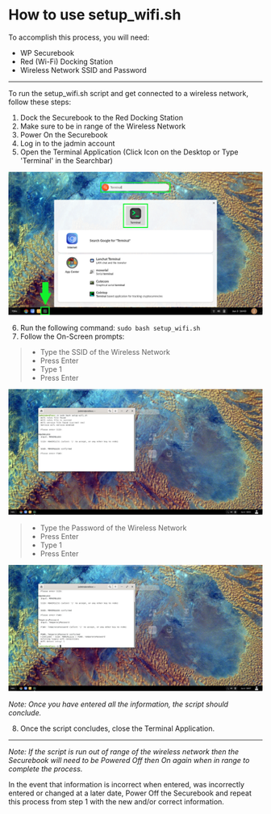 # How to use setup_wifi.sh

To accomplish this process, you will need:
- WP Securebook
- Red (Wi-Fi) Docking Station
- Wireless Network SSID and Password

---

To run the setup_wifi.sh script and get connected to a wireless network, follow these steps:
1. Dock the Securebook to the Red Docking Station
2. Make sure to be in range of the Wireless Network
3. Power On the Securebook
4. Log in to the jadmin account
5. Open the Terminal Application (Click Icon on the Desktop or Type 'Terminal' in the Searchbar)

![01_WifiSetupTerminal.png](../_resources/01_WifiSetupTerminal.png)

6. Run the following command:
	`sudo bash setup_wifi.sh`
7. Follow the On-Screen prompts:
> - Type the SSID of the Wireless Network
> - Press Enter
> - Type 1
> - Press Enter

![02_WifiSetupSSID.JPG](../_resources/02_WifiSetupSSID.JPG)

> - Type the Password of the Wireless Network
> - Press Enter
> - Type 1
> - Press Enter

![03_WifiSetupPassword.JPG](../_resources/03_WifiSetupPassword.JPG)

*Note: Once you have entered all the information, the script should conclude.*

8. Once the script concludes, close the Terminal Application.

---

*Note: If the script is run out of range of the wireless network then the Securebook will need to be Powered Off then On again when in range to complete the process.*

In the event that information is incorrect when entered, was incorrectly entered or changed at a later date, Power Off the Securebook and repeat this process from step 1 with the new and/or correct information.